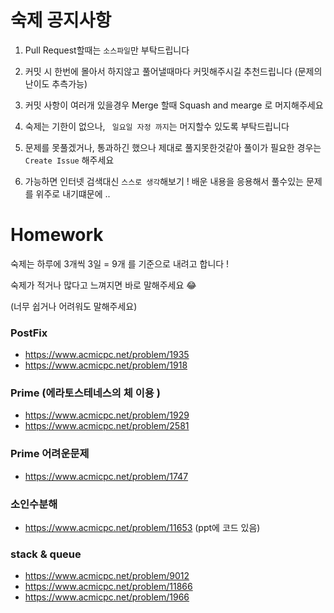 # 숙제 공지사항 

1. Pull Request할때는 ```소스파일```만 부탁드립니다

2. 커밋 시 한번에 몰아서 하지않고 풀어낼때마다 커밋해주시길 추천드립니다 (문제의 난이도 추측가능)

3. 커밋 사항이 여러개 있을경우 Merge 할때 Squash and mearge 로 머지해주세요

4. 숙제는 기한이 없으나, ``` 일요일 자정 까지```는 머지할수 있도록 부탁드립니다 

5. 문제를 못풀겠거나, 통과하긴 했으나 제대로 풀지못한것같아 풀이가 필요한 경우는 ```Create Issue```  해주세요

6. 가능하면 인터넷 검색대신 ```스스로 생각```해보기 ! 배운 내용을 응용해서 풀수있는 문제를 위주로 내기떄문에 ..






# Homework

숙제는 하루에 3개씩 3일 = 9개 를 기준으로 내려고 합니다 !

숙제가 적거나 많다고 느껴지면 바로 말해주세요 😂

(너무 쉽거나 어려워도 말해주세요) 



### PostFix
- https://www.acmicpc.net/problem/1935
- https://www.acmicpc.net/problem/1918

### Prime (에라토스테네스의 체 이용 )
- https://www.acmicpc.net/problem/1929
- https://www.acmicpc.net/problem/2581

### Prime 어려운문제
- https://www.acmicpc.net/problem/1747 


### 소인수분해
- https://www.acmicpc.net/problem/11653 (ppt에 코드 있음)

### stack & queue
- https://www.acmicpc.net/problem/9012
- https://www.acmicpc.net/problem/11866
- https://www.acmicpc.net/problem/1966

